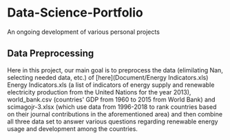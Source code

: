 # Data-Science-Portfolio
An ongoing development of various personal projects

## Data Preprocessing 
  Here in this project, our main goal is to preprocess the data (elimilating Nan, selecting needed data, etc.) of [here](Document/Energy Indicators.xls) Energy Indicators.xls (a list of indicators of energy supply and renewable electricity production from the United Nations for the year 2013), world_bank.csv (countries' GDP from 1960 to 2015 from World Bank) and scimagojr-3.xlsx (which use data from 1996-2018 to rank countries based on their journal contributions in the aforementioned area) and then combine all three data set to answer various questions regarding renewable energy usage and development among the countries.

